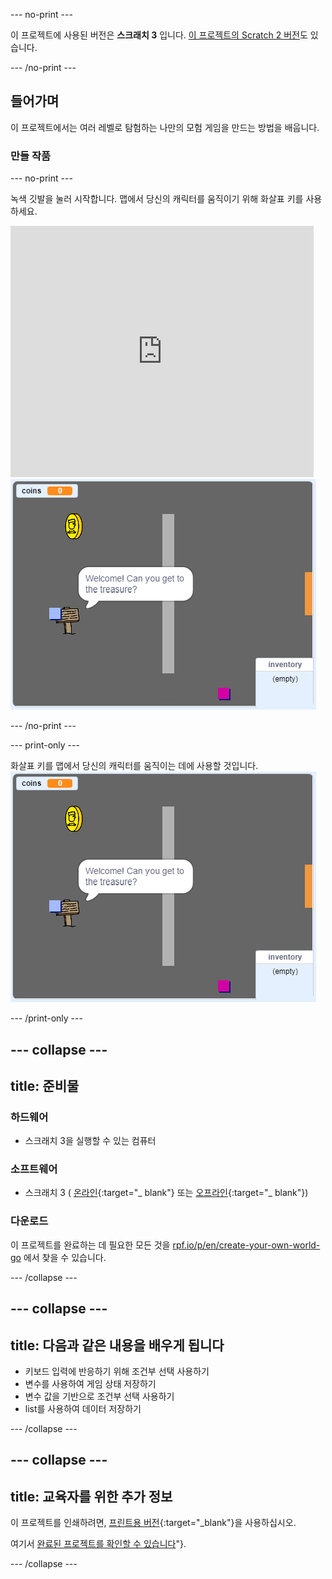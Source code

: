 \--- no-print \---

이 프로젝트에 사용된 버전은 **스크래치 3** 입니다. [이 프로젝트의 Scratch 2 버전](https://projects.raspberrypi.org/en/projects/create-your-own-world-scratch2)도 있습니다.

\--- /no-print \---

## 들어가며

이 프로젝트에서는 여러 레벨로 탐험하는 나만의 모험 게임을 만드는 방법을 배웁니다.

### 만들 작품

\--- no-print \---

녹색 깃발을 눌러 시작합니다. 맵에서 당신의 캐릭터를 움직이기 위해 화살표 키를 사용하세요.

<div class="scratch-preview">
  <iframe allowtransparency="true" width="485" height="402" src="https://scratch.mit.edu/projects/embed/258757783/?autostart=false" frameborder="0" scrolling="no"></iframe>
  <img src="images/showcase.png">
</div>

\--- /no-print \---

\--- print-only \---

화살표 키를 맵에서 당신의 캐릭터를 움직이는 데에 사용할 것입니다. ![showcase.png](images/showcase.png)

\--- /print-only \---

## \--- collapse \---

## title: 준비물

### 하드웨어

- 스크래치 3을 실행할 수 있는 컴퓨터

### 소프트웨어

- 스크래치 3 ( [온라인](http://rpf.io/scratchon){:target="_ blank"} 또는 [오프라인](http://rpf.io/scratchoff){:target="_ blank"})

### 다운로드

이 프로젝트를 완료하는 데 필요한 모든 것을 [rpf.io/p/en/create-your-own-world-go](https://rpf.io/p/en/create-your-own-world-go) 에서 찾을 수 있습니다.

\--- /collapse \---

## \--- collapse \---

## title: 다음과 같은 내용을 배우게 됩니다

- 키보드 입력에 반응하기 위해 조건부 선택 사용하기
- 변수를 사용하여 게임 상태 저장하기
- 변수 값을 기반으로 조건부 선택 사용하기
- list를 사용하여 데이터 저장하기

\--- /collapse \---

## \--- collapse \---

## title: 교육자를 위한 추가 정보

이 프로젝트를 인쇄하려면, [프린트용 버전](https://projects.raspberrypi.org/en/projects/create-your-own-world/print){:target="_blank"}을 사용하십시오.

여기서 [완료된 프로젝트를 확인할 수 있습니다](https://rpf.io/p/en/create-your-own-world-get)"}.

\--- /collapse \---